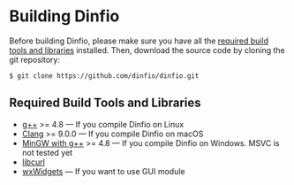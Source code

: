 # Building Dinfio

Before building Dinfio, please make sure you have all the [required build tools and libraries](#required-build-tools-and-libraries) installed. Then, download the source code by cloning the git repository:
```
$ git clone https://github.com/dinfio/dinfio.git
```

## Required Build Tools and Libraries

- [g++](https://gcc.gnu.org/) >= 4.8 &mdash; If you compile Dinfio on Linux
- [Clang](https://clang.llvm.org/) >= 9.0.0 &mdash; If you compile Dinfio on macOS
- [MinGW with g++](https://sourceforge.net/projects/mingw/) >= 4.8 &mdash; If you compile Dinfio on Windows. MSVC is not tested yet
- [libcurl](https://curl.se/libcurl/)
- [wxWidgets](https://www.wxwidgets.org/) &mdash; If you want to use GUI module
